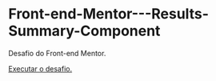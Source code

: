 # Front-end-Mentor---Results-Summary-Component
Desafio do Front-end Mentor.

<a href="https://blurryluwk.github.io/Front-end-Mentor---Results-Summary-Component/" target="_blank"> Executar o desafio. </a>
